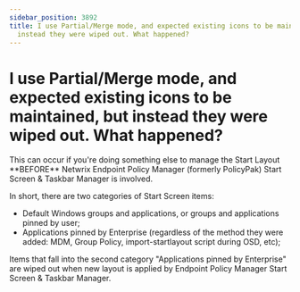 ```yaml
---
sidebar_position: 3892
title: I use Partial/Merge mode, and expected existing icons to be maintained, but
  instead they were wiped out. What happened?
---
```


# I use Partial/Merge mode, and expected existing icons to be maintained, but instead they were wiped out. What happened?

This can occur if you're doing something else to manage the Start Layout \*\*BEFORE\*\* Netwrix Endpoint Policy Manager (formerly PolicyPak) Start Screen & Taskbar Manager is involved.

In short, there are two categories of Start Screen items:

* Default Windows groups and applications, or groups and applications pinned by user;
* Applications pinned by Enterprise (regardless of the method they were added: MDM, Group Policy, import-startlayout script during OSD, etc);

Items that fall into the second category "Applications pinned by Enterprise" are wiped out when new layout is applied by Endpoint Policy Manager Start Screen & Taskbar Manager.